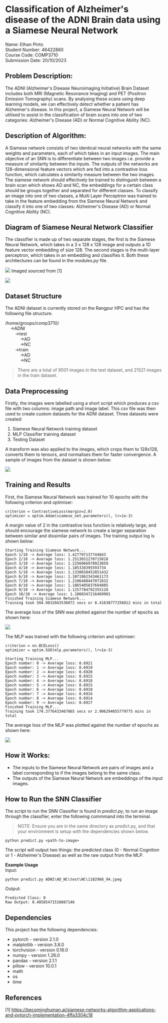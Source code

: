 # Classification of Alzheimer's disease of the ADNI Brain data using a Siamese Neural Network

Name: Ethan Pinto<br>
Student Number: 46422860<br>
Course Code: COMP3710<br>
Submission Date: 20/10/2023

## Problem Description:
The ADNI (Alzheimer's Disease Neuroimaging Initiative) Brain Dataset includes both MRI (Magnetic Resonance Imaging) and PET (Positron Emission Tomography) scans. By analysing these scans using deep learning models, we can effectively detect whether a patient has Alzheimer's disease. In this project, a Siamese Neural Network will be utilised to assist in the classification of brain scans into one of two categories: Alzheimer's Disease (AD) or Normal Cognitive Ability (NC).

## Description of Algorithm: 
A Siamese network consists of two identical neural networks with the same weights and parameters, each of which takes in an input images. The main objective of an SNN is to differentiate between two images i.e. provide a measure of similarity between the inputs. The outputs of the networks are 128-dimensional feature vectors which are fed into a contrastive loss function, which calculates a similarity measure between the two images. The siamese network should effectively be trained to distinguish between a brain scan which shows AD and NC, the embeddings for a certain class should be groups together and separated for different classes. To classify an image into one of two classes, a Multi Layer Perceptron was trained to take in the feature embedding from the Siamese Neural Network and classify it into one of two classes: Alzheimer's Disease (AD) or Normal Cognitive Ability (NC).

## Diagram of Siamese Neural Network Classifier
The classifier is made up of two separate stages, the first is the Siamese Neural Network, which takes in a 3 x 128 x 128 image and outputs a 1D feature vector embedding of size 128. The second stages is the multi-layer perceptron, which takes in an embedding and classifies it. Both these architectures can be found in the <i>modules.py</i> file.

![](siamese_diagram.png) Imaged sourced from [1]

![](MLP_Diagram.png)

## Dataset Structure
The ADNI dataset is currently stored on the Rangpur HPC and has the following file structure.

/home/groups/comp3710/<br>
&nbsp;&nbsp;&nbsp;&nbsp;->ADNI<br>
&nbsp;&nbsp;&nbsp;&nbsp;&nbsp;&nbsp;&nbsp;&nbsp;->test<br>
&nbsp;&nbsp;&nbsp;&nbsp;&nbsp;&nbsp;&nbsp;&nbsp;&nbsp;&nbsp;&nbsp;&nbsp;->AD<br>
&nbsp;&nbsp;&nbsp;&nbsp;&nbsp;&nbsp;&nbsp;&nbsp;&nbsp;&nbsp;&nbsp;&nbsp;->NC<br>
&nbsp;&nbsp;&nbsp;&nbsp;&nbsp;&nbsp;&nbsp;&nbsp;->train<br>
&nbsp;&nbsp;&nbsp;&nbsp;&nbsp;&nbsp;&nbsp;&nbsp;&nbsp;&nbsp;&nbsp;&nbsp;->AD<br>
&nbsp;&nbsp;&nbsp;&nbsp;&nbsp;&nbsp;&nbsp;&nbsp;&nbsp;&nbsp;&nbsp;&nbsp;->NC<br>

> There are a total of 9001 images in the test dataset, and 21521 images in the train dataset.

## Data Preprocessing
Firstly, the images were labelled using a short script which produces a csv file with two columns: image path and image label. This csv file was then used to create custom datasets for the ADNI dataset. Three datasets were created:
1. Siamese Neural Network training dataset
2. MLP Classifier training dataset
3. Testing Dataset

A transform was also applied to the images, which crops them to 128x128, converts them to tensors, and normalises them for faster convergence. A sample of images from the dataset is shown below:

![](Sample_Data.png)

## Training and Results
First, the Siamese Neural Network was trained for 10 epochs with the following criterion and optimiser:
```
criterion = ContrastiveLoss(margin=2.0)
optimizer = optim.Adam(siamese_net.parameters(), lr=1e-3)
```

A margin value of 2 in the contrastive loss function is relatively large, and should encourage the siamese network to create a larger separation between similar and dissimilar pairs of images. The training output log is shown below:
```
Starting Training Siamese Network...
Epoch 1/10 -> Average loss: 1.427797137744843
Epoch 2/10 -> Average loss: 1.2513651270715018
Epoch 3/10 -> Average loss: 1.2256066978923859
Epoch 4/10 -> Average loss: 1.185328395593734
Epoch 5/10 -> Average loss: 1.1330658452851432
Epoch 6/10 -> Average loss: 1.1071062343461173
Epoch 7/10 -> Average loss: 1.2106480447072832
Epoch 8/10 -> Average loss: 1.1865405837694805
Epoch 9/10 -> Average loss: 1.1257784792355128
Epoch 10/10 -> Average loss: 1.1060347216469901
Finished Training Siamese Network...
Training took 504.9832663536072 secs or 8.41638777256012 mins in total
```

The average loss of the SNN was plotted against the number of epochs as shown here:

![](Siamese_loss.png)

The MLP was trained with the following criterion and optimiser:

```
criterion = nn.BCELoss()
optimizer = optim.SGD(mlp.parameters(), lr=1e-3)
```


```
Starting Training MLP...
Epoch number: 0 -> Average loss: 0.6921
Epoch number: 1 -> Average loss: 0.6919
Epoch number: 2 -> Average loss: 0.6920
Epoch number: 3 -> Average loss: 0.6915
Epoch number: 4 -> Average loss: 0.6918
Epoch number: 5 -> Average loss: 0.6915
Epoch number: 6 -> Average loss: 0.6918
Epoch number: 7 -> Average loss: 0.6916
Epoch number: 8 -> Average loss: 0.6914
Epoch number: 9 -> Average loss: 0.6917
Finished Training MLP...
Training took 174.3776433467865 secs or 2.906294055779775 mins in total
```

The average loss of the MLP was plotted against the number of epochs as shown here:

![](mlp_loss.png)



## How it Works:
* The inputs to the Siamese Neural Network are pairs of images and a label corresponding to if the images belong to the same class.
* The outputs of the Siamese Neural Network are embeddings of the input images.



## How to Run the SNN Classifier
The script to run the SNN Classifier is found in <i>predict.py</i>, to run an image through the classifier, enter the following commmand into the terminal.
> NOTE: Ensure you are in the same directory as predict.py, and that your environment is setup with the dependencies shown below.


```
python predict.py <path-to-image>
```

The script will output two things: the predicted class (0 - Normal Cognition or 1 - Alzheimer's Disease) as well as the raw output from the MLP. 

<b>Example Usage</b><br>
Input:
```
python predict.py ADNI\AD_NC\test\NC\1182968_94.jpeg
```

Output:
```
Predicted Class: 0
Raw Output: 0.48585471510887146
```




## Dependencies
This project has the following dependencies:

* pytorch - version 2.1.0
* matplotlib - version 3.8.0
* torchvision - version 0.16.0
* numpy - version 1.26.0
* pandas - version 2.1.1
* pillow - version 10.0.1
* math
* os
* time



## References

[1] https://becominghuman.ai/siamese-networks-algorithm-applications-and-pytorch-implementation-4ffa3304c18